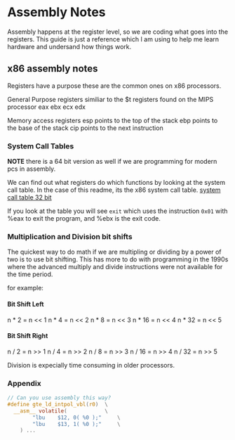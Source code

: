 # Assembly Notes

Assembly happens at the register level, so we are coding what goes into the registers.  This guide is just a reference which I am using to help me learn hardware and undersand how things work.

## x86 assembly notes

Registers have a purpose these are the common ones on x86 processors.

General Purpose registers similiar to the $t registers found on the MIPS processor
eax
ebx
ecx
edx

Memory access registers
esp  points to the top of the stack
ebp  points to the base of the stack
cip  points to the next instruction

### System Call Tables

**NOTE** there is a 64 bit version as well if we are programming for modern pcs in assembly.

We can find out what registers do which functions by looking at the system call table.  In the case of this readme, its the x86 system call table.
[system call table 32 bit](https://chromium.googlesource.com/chromiumos/docs/+/master/constants/syscalls.md#x86-32_bit)

If you look at the table you will see `exit` which uses the instruction `0x01` with %eax to exit the program, and %ebx is the exit code.

### Multiplication and Division bit shifts

The quickest way to do math if we are multipling or dividing by a power of two is to use bit shifting.  This has more to do with programming in the 1990s where the advanced multiply and divide instructions were not available for the time period.

for example:

#### Bit Shift Left
n * 2 = n << 1
n * 4 = n << 2
n * 8 = n << 3
n * 16 = n << 4
n * 32 = n << 5

#### Bit Shift Right
n / 2 = n >> 1
n / 4 = n >> 2
n / 8 = n >> 3
n / 16 = n >> 4
n / 32 = n >> 5

Division is expecially time consuming in older processors.

### Appendix

```c
// Can you use assembly this way?
#define gte_ld_intpol_vbl(r0)  \
  __asm__ volatile(            \
		"lbu    $12, 0( %0 );"     \
		"lbu    $13, 1( %0 );"     \
	) ...
```